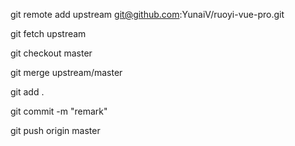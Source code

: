 git remote add upstream git@github.com:YunaiV/ruoyi-vue-pro.git

git fetch upstream

git checkout master

git merge upstream/master

git add .

git commit -m "remark"

git push origin master